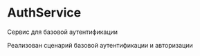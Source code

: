 # AuthService
Сервис для базовой аутентификации

Реализован сценарий базовой аутентификации и авторизации